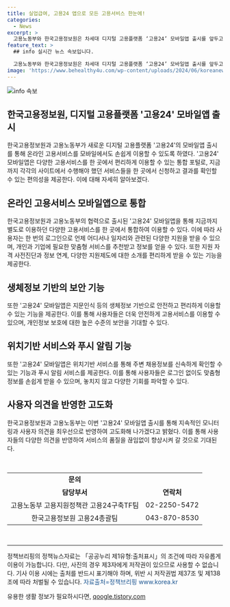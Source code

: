 ```yaml
---
title: 실업급여, 고용24 앱으로 모든 고용서비스 한눈에!
categories:
  - News
excerpt: >
  고용노동부와 한국고용정보원은 차세대 디지털 고용플랫폼 ‘고용24’ 모바일앱 출시를 앞두고, 온라인 고용서비스를 모바일 앱으로 제공한다고 발표했다. 고용24는 취업지원, 실업급여, 내일배움카드 등의 다양한 고용서비스를 통합해 제공하며, 지문인식 등 생체정보로 안전하고 편리한 이용이 가능하다고 강조했다. 또한 위치기반 서비스를 통해 채용정보를 제공하고, 개인과 기업에 필요한 맞춤형 정보를 추천하는 등 사용자 편의성을 높였다.
feature_text: >
  ## info 실시간 뉴스 속보입니다.

  고용노동부와 한국고용정보원은 차세대 디지털 고용플랫폼 ‘고용24’ 모바일앱 출시를 앞두고, 온라인 고용서비스를 모바일 앱으로 제공한다고 발표했다. 고용24는 취업지원, 실업급여, 내일배움카드 등의 다양한 고용서비스를 통합해 제공하며, 지문인식 등 생체정보로 안전하고 편리한 이용이 가능하다고 강조했다. 또한 위치기반 서비스를 통해 채용정보를 제공하고, 개인과 기업에 필요한 맞춤형 정보를 추천하는 등 사용자 편의성을 높였다.
image: 'https://www.behealthy4u.com/wp-content/uploads/2024/06/koreanews.jpg'
---
```


<p><img src="https://www.behealthy4u.com/wp-content/uploads/2024/06/koreanews.jpg" alt="info 속보" /></p>

<h2 data-ke-size="size26">한국고용정보원, 디지털 고용플랫폼 '고용24' 모바일앱 출시</h2>

<p data-ke-size="size16">한국고용정보원과 고용노동부가 새로운 디지털 고용플랫폼 '고용24'의 모바일앱 출시를 통해 온라인 고용서비스를 모바일에서도 손쉽게 이용할 수 있도록 하였다. '고용24' 모바일앱은 다양한 고용서비스를 한 곳에서 편리하게 이용할 수 있는 통합 포털로, 지금까지 각각의 사이트에서 수행해야 했던 서비스들을 한 곳에서 신청하고 결과를 확인할 수 있는 편의성을 제공한다. 이에 대해 자세히 알아보겠다.</p>

<h2 data-ke-size="size26">온라인 고용서비스 모바일앱으로 통합</h2>

<p data-ke-size="size16">한국고용정보원과 고용노동부의 협력으로 출시된 '고용24' 모바일앱을 통해 지금까지 별도로 이용하던 다양한 고용서비스를 한 곳에서 통합하여 이용할 수 있다. 이에 따라 사용자는 한 번의 로그인으로 언제 어디서나 일자리와 관련된 다양한 지원을 받을 수 있으며, 개인과 기업에 필요한 맞춤형 서비스를 추천받고 정보를 얻을 수 있다. 또한 지원 자격 사전진단과 정보 연계, 다양한 지원제도에 대한 소개를 편리하게 받을 수 있는 기능을 제공한다.</p>

<h2 data-ke-size="size26">생체정보 기반의 보안 기능</h2>

<p data-ke-size="size16">또한 '고용24' 모바일앱은 지문인식 등의 생체정보 기반으로 안전하고 편리하게 이용할 수 있는 기능을 제공한다. 이를 통해 사용자들은 더욱 안전하게 고용서비스를 이용할 수 있으며, 개인정보 보호에 대한 높은 수준의 보안을 기대할 수 있다.</p>

<h2 data-ke-size="size26">위치기반 서비스와 푸시 알림 기능</h2>

<p data-ke-size="size16">또한 '고용24' 모바일앱은 위치기반 서비스를 통해 주변 채용정보를 신속하게 확인할 수 있는 기능과 푸시 알림 서비스를 제공한다. 이를 통해 사용자들은 로그인 없이도 맞춤형 정보를 손쉽게 받을 수 있으며, 놓치지 않고 다양한 기회를 파악할 수 있다.</p>

<h2 data-ke-size="size26">사용자 의견을 반영한 고도화</h2>

<p data-ke-size="size16">한국고용정보원과 고용노동부는 이번 '고용24' 모바일앱 출시를 통해 지속적인 모니터링과 사용자 의견을 최우선으로 반영하여 고도화해 나가겠다고 밝혔다. 이를 통해 사용자들의 다양한 의견을 반영하여 서비스의 품질을 끊임없이 향상시켜 갈 것으로 기대된다.</p>

<p data-ke-size="size16">&nbsp;</p>

<table>
<tbody>
<tr>
<td style="text-align: center; height: 17px;"><b>문의</b></td>
</tr>
<tr>
<td style="text-align: center; height: 17px;"><b>담당부서</b></td>
<td style="text-align: center; height: 17px;"><b>연락처</b></td>
</tr>
<tr>
<td style="text-align: center; height: 17px;">고용노동부 고용지원정책관 고용24구축TF팀</td>
<td style="text-align: center; height: 17px;">02-2250-5472</td>
</tr>
<tr>
<td style="text-align: center; height: 17px;">한국고용정보원 고용24총괄팀</td>
<td style="text-align: center; height: 17px;">043-870-8530</td>
</tr>
</tbody>
</table>

<p data-ke-size="size16">&nbsp;</p>

<hr>

<p data-ke-size="size16">정책브리핑의 정책뉴스자료는 「공공누리 제1유형:출처표시」의 조건에 따라 자유롭게 이용이 가능합니다. 다만, 사진의 경우 제3자에게 저작권이 있으므로 사용할 수 없습니다. 기사 이용 시에는 출처를 반드시 표기해야 하며, 위반 시 저작권법 제37조 및 제138조에 따라 처벌될 수 있습니다. <span style="color: #1a5490;">자료출처=정책브리핑 www.korea.kr</span></p>
유용한 생활 정보가 필요하시다면, <a href="https://qoogle.tistory.com" rel="dofollow">qoogle.tistory.com</a>


